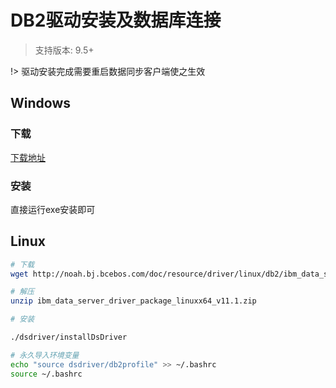 # DB2驱动安装及数据库连接

> 支持版本: 9.5+

!> 驱动安装完成需要重启数据同步客户端使之生效

## Windows

### 下载

[下载地址](http://noah.bj.bcebos.com/doc/resource/driver/windows/db2/ibm_data_server_runtime_client_win32_v11.1.exe)

### 安装

直接运行exe安装即可

## Linux

```bash
# 下载
wget http://noah.bj.bcebos.com/doc/resource/driver/linux/db2/ibm_data_server_driver_package_linuxx64_v11.1.zip

# 解压
unzip ibm_data_server_driver_package_linuxx64_v11.1.zip

# 安装

./dsdriver/installDsDriver

# 永久导入环境变量
echo "source dsdriver/db2profile" >> ~/.bashrc
source ~/.bashrc

```
